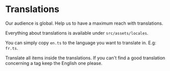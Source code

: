 # Translations

Our audience is global. Help us to have a maximum reach with translations.

Everything about translations is available under `src/assets/locales`.

You can simply copy `en.ts` to the language you want to translate in. E.g: `fr.ts`.

Translate all items inside the translations. If you can't find a good translation concerning a tag keep the English one please.
